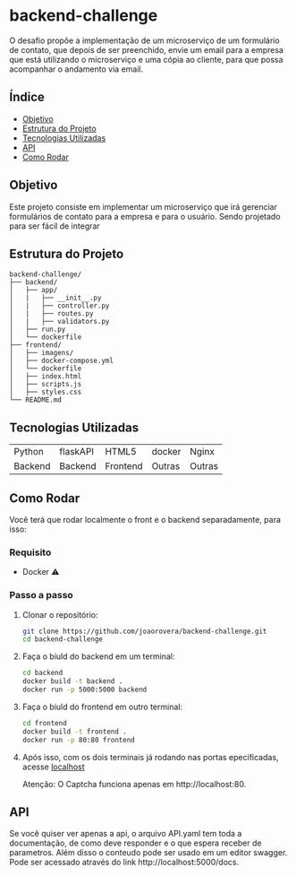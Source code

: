 # backend-challenge
O desafio propõe a implementação de um microserviço de um formulário de contato, que depois de ser preenchido, envie um email para a empresa que está utilizando o microserviço e uma cópia ao cliente, para que possa acompanhar o andamento via email.

## Índice

+ [Objetivo](#objetivo)
+ [Estrutura do Projeto](#estrutura-do-projeto)
+ [Tecnologias Utilizadas](#tecnologias-utilizadas)
+ [API](#API)
+ [Como Rodar](#como-rodar)

## Objetivo
Este projeto consiste em implementar um microserviço que irá gerenciar formulários de contato para a empresa e para o usuário. Sendo projetado para ser fácil de integrar

## Estrutura do Projeto

```plaintext
backend-challenge/
├── backend/
│   ├── app/
│   |   ├── __init__.py
│   |   ├── controller.py
│   |   ├── routes.py
│   |   ├── validators.py
│   ├── run.py
│   └── dockerfile
├── frontend/
│   ├── imagens/
│   ├── docker-compose.yml
│   └── dockerfile
│   ├── index.html
│   ├── scripts.js
│   ├── styles.css
└── README.md
```
## Tecnologias Utilizadas
<table>
    <tr>
        <td>Python</td>
        <td>flaskAPI</td>
        <td>HTML5</td>
        <td>docker</td>
        <td>Nginx</td>
    </tr>
    <tr>
        <td>Backend</td>
        <td>Backend</td>
        <td>Frontend</td>
        <td>Outras</td>
        <td>Outras</td>
    </tr>
</table>


## Como Rodar
Você terá que rodar localmente o front e o backend separadamente, para isso:

### Requisito

- Docker ⚠

### Passo a passo

1) Clonar o repositório:
    ```sh
    git clone https://github.com/joaorovera/backend-challenge.git
    cd backend-challenge
    ```

2) Faça o biuld do backend em um terminal:
    ```sh
    cd backend
    docker build -t backend .
    docker run -p 5000:5000 backend
    ```

3) Faça o biuld do frontend em outro terminal:
    ```sh
    cd frontend
    docker build -t frontend .
    docker run -p 80:80 frontend
    ```
4. Após isso, com os dois terminais já rodando nas portas epecificadas, acesse [localhost](http://localhost:80)

   Atenção: O Captcha funciona apenas em http://localhost:80.

## API

Se você quiser ver apenas a api, o arquivo API.yaml tem toda a documentação, de como deve responder e o que espera receber de parametros. Além disso o conteudo pode ser usado em um editor swagger.
Pode ser acessado através do link http://localhost:5000/docs.
